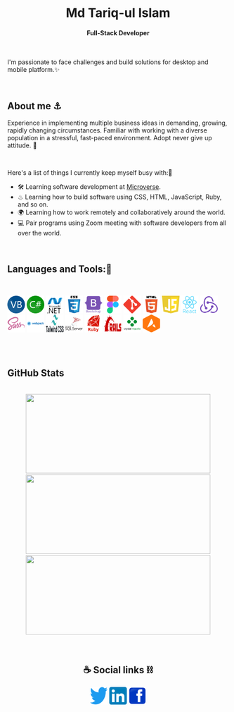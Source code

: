 <h1 align="center">Md Tariq-ul Islam</h1>
<h4 align="center">Full-Stack Developer</h4>

</br>

I'm passionate to face challenges and build solutions for desktop and mobile platform.✨

</br>

## About me ⚓
Experience in implementing multiple business ideas in demanding, growing, rapidly changing circumstances. Familiar with working with a diverse population in a stressful, fast-paced environment. Adopt never give up attitude. 🚀

</br>

Here's a list of things I currently keep myself busy with:👏
- 🛠 Learning software development at [Microverse](https://www.microverse.org/?gclid=CjwKCAiAheacBhB8EiwAItVO257egk_saZ6PFckqnaXy0WbCa9AxUGdXwRfjNsJLvrjyxINbJWkEkBoCcqcQAvD_BwE).
- ♨ Learning how to build software using CSS, HTML, JavaScript, Ruby, and so on.
- 🌍 Learning how to work remotely and collaboratively around the world.
- 💻 Pair programs using Zoom meeting with software developers from all over the world.

</br>

<h2 align="left">Languages and Tools:🌳</h2>
<br/>
<p align="left">
  <a href="#"><img src="./languages/VB.NET_Logo.svg" alt="VB.Net" width="40" height="40"/></a>
  <a href="#"><img src="./languages/C_Sharp_wordmark.svg" alt="C#.Net" width="40" height="40"/></a>
  <a href="#"><img src="./tools/netframework-1.svg" alt=".Net Framework" width="40" height="40"/></a>
  <a href="#"><img src="./languages/css3-original-wordmark.svg" alt="css3" width="40" height="40"/></a>
  <a href="#"><img src="./tools/bootstrap-plain-wordmark.svg" alt="bootstrap" width="40" height="40"/></a>
  <a href="#"><img src="./tools/figma-icon.svg" alt="figma" width="40" height="40"/></a>
  <a href="#"><img src="./tools/git-scm-icon.svg" alt="git" width="40" height="40"/></a>
  <a href="#"><img src="./languages/html5-original-wordmark.svg" alt="html5" width="40" height="40"/></a>
  <a href="#"><img src="./languages/javascript-1.svg" alt="javascript" width="40" height="40"/></a>
  <a href="#"><img src="./tools/react-original-wordmark.svg" alt="react" width="40" height="40"/></a>
  <a href="#"><img src="./tools/redux-original.svg" alt="redux" width="40" height="40"/></a>
  <a href="#"><img src="./tools/sass-original.svg" alt="sass" width="40" height="40"/></a>
  <a href="#"><img src="./tools/webpack-original-wordmark.svg" alt="webpack" width="40" height="40"/></a>
  <a href="#"><img src="./tools/Tailwind_CSS_Logo.svg" alt="Tailwind" width="40" height="40"/></a>
  <a href="#"><img src="./languages/microsoft-sql-server-logo-svgrepo-com.svg" alt="MS SQL" width="40" height="40"/></a>
  <a href="#"><img src="./languages/Devicon-ruby-plain-wordmark.svg" alt="Ruby" width="40" height="40"/></a>
  <a href="#"><img src="./tools/Ruby_On_Rails_Logo.svg" alt="Ruby on rails" width="40" height="40"/></a>
  <a href="#"><img src="./tools/crystal-reports-logo.png" alt="Crystal Reports" width="40" height="40"/></a>
  <a href="#"><img src="./tools/ActiveReports-Logo.png" alt="Active Reports" width="40" height="40"/></a>
</p>

</br>
</br>

<h2 align ="left">GitHub Stats</h2>
</br>
<div align="center">
  <img height="180" width="420" src="https://github-readme-stats.vercel.app/api/top-langs/?username=developertariq&show_icons=true&theme=nightowl&layout=compact"/>
  <img height="180" width="420" src="https://github-readme-stats-eight-theta.vercel.app/api?username=developertariq&show_icons=true&theme=nightowl&count_private=true"/>
  <img height="180" width="420" src="https://github-readme-streak-stats.herokuapp.com/?user=developertariq&show_icons=true&theme=nightowl&layout=compact"/>
</div>

</br>
</br>

<div align="center">
  <h2 align="center">☕ Social links ⛓</h2>
  <a href="https://twitter.com/" alt="Twitter"><img src="./social/Twitter-logo.png" width="40" height="40"></a>
  <a href="https://www.linkedin.com/in/" alt="Linkedin"><img src="./social/LinkedIn_icon.png" width="40" height="40"></a>
  <a href="https://www.facebook.com/" alt="Facebook"><img src="./social/Facebook_icon.svg" width="40" height="40"></a>
</div>

</br>
</br>
